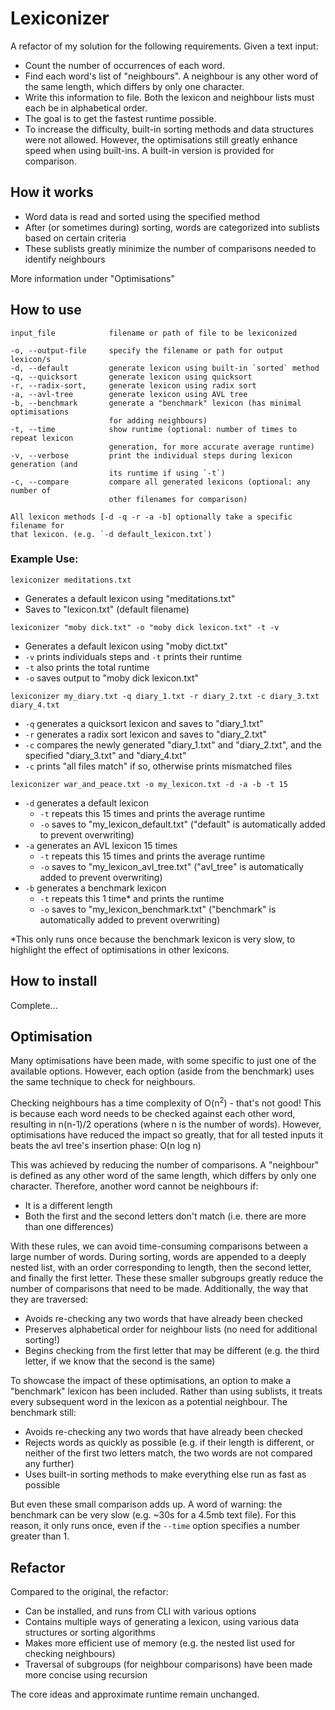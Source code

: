 # Lexiconizer
A refactor of my solution for the following requirements. Given a text input:
- Count the number of occurrences of each word.
- Find each word's list of "neighbours". A neighbour is any other word of the same length, which differs by only one character.
- Write this information to file. Both the lexicon and neighbour lists must each be in alphabetical order.
- The goal is to get the fastest runtime possible.
- To increase the difficulty, built-in sorting methods and data structures were not allowed. However, the optimisations still greatly enhance speed when using built-ins. A built-in version is provided for comparison.


## How it works
- Word data is read and sorted using the specified method
- After (or sometimes during) sorting, words are categorized into sublists based on certain criteria
- These sublists greatly minimize the number of comparisons needed to identify neighbours

More information under "Optimisations"


## How to use
```
input_file            filename or path of file to be lexiconized

-o, --output-file     specify the filename or path for output lexicon/s
-d, --default         generate lexicon using built-in `sorted` method
-q, --quicksort       generate lexicon using quicksort
-r, --radix-sort,     generate lexicon using radix sort
-a, --avl-tree        generate lexicon using AVL tree
-b, --benchmark       generate a "benchmark" lexicon (has minimal optimisations
                      for adding neighbours)
-t, --time            show runtime (optional: number of times to repeat lexicon
                      generation, for more accurate average runtime)
-v, --verbose         print the individual steps during lexicon generation (and
                      its runtime if using `-t`)
-c, --compare         compare all generated lexicons (optional: any number of
                      other filenames for comparison)

All lexicon methods [-d -q -r -a -b] optionally take a specific filename for
that lexicon. (e.g. `-d default_lexicon.txt`)
```


### Example Use:
`lexiconizer meditations.txt`
- Generates a default lexicon using "meditations.txt"
- Saves to "lexicon.txt" (default filename)

`lexiconizer "moby dick.txt" -o "moby dick lexicon.txt" -t -v`
- Generates a default lexicon using "moby dict.txt"
- `-v` prints individuals steps and `-t` prints their runtime
- `-t` also prints the total runtime
- `-o` saves output to "moby dick lexicon.txt"

`lexiconizer my_diary.txt -q diary_1.txt -r diary_2.txt -c diary_3.txt diary_4.txt`
- `-q` generates a quicksort lexicon and saves to "diary_1.txt"
- `-r` generates a radix sort lexicon and saves to "diary_2.txt"
- `-c` compares the newly generated "diary_1.txt" and "diary_2.txt", and the specified "diary_3.txt" and "diary_4.txt"
- `-c` prints "all files match" if so, otherwise prints mismatched files

`lexiconizer war_and_peace.txt -o my_lexicon.txt -d -a -b -t 15`
- `-d` generates a default lexicon
  - `-t` repeats this 15 times and prints the average runtime
  - `-o` saves to "my_lexicon_default.txt" ("default" is automatically added to prevent overwriting)
- `-a` generates an AVL lexicon 15 times
  - `-t` repeats this 15 times and prints the average runtime
  - `-o` saves to "my_lexicon_avl_tree.txt" ("avl_tree" is automatically added to prevent overwriting)
- `-b` generates a benchmark lexicon
  - `-t` repeats this 1 time* and prints the runtime
  - `-o` saves to "my_lexicon_benchmark.txt" ("benchmark" is automatically added to prevent overwriting)

*This only runs once because the benchmark lexicon is very slow, to highlight the effect of optimisations in other lexicons.


## How to install
Complete...


## Optimisation
Many optimisations have been made, with some specific to just one of the available options. However, each option (aside from the benchmark) uses the same technique to check for neighbours. 

Checking neighbours has a time complexity of O(n<sup>2</sup>) - that's not good! This is because each word needs to be checked against each other word, resulting in n(n-1)/2 operations (where n is the number of words). However, optimisations have reduced the impact so greatly, that for all tested inputs it beats the avl tree's insertion phase: O(n log n)

This was achieved by reducing the number of comparisons. A "neighbour" is defined as any other word of the same length, which differs by only one character. Therefore, another word cannot be neighbours if:
- It is a different length
- Both the first and the second letters don't match (i.e. there are more than one differences)

With these rules, we can avoid time-consuming comparisons between a large number of words. During sorting, words are appended to a deeply nested list, with an order corresponding to length, then the second letter, and finally the first letter. These these smaller subgroups greatly reduce the number of comparisons that need to be made. Additionally, the way that they are traversed:
- Avoids re-checking any two words that have already been checked
- Preserves alphabetical order for neighbour lists (no need for additional sorting!)
- Begins checking from the first letter that may be different (e.g. the third letter, if we know that the second is the same)

To showcase the impact of these optimisations, an option to make a "benchmark" lexicon has been included. Rather than using sublists, it treats every subsequent word in the lexicon as a potential neighbour. The benchmark still:
- Avoids re-checking any two words that have already been checked
- Rejects words as quickly as possible (e.g. if their length is different, or neither of the first two letters match, the two words are not compared any further)
- Uses built-in sorting methods to make everything else run as fast as possible

But even these small comparison adds up. A word of warning: the benchmark can be very slow (e.g. ~30s for a 4.5mb text file). For this reason, it only runs once, even if the `--time` option specifies a number greater than 1.


## Refactor
Compared to the original, the refactor:
- Can be installed, and runs from CLI with various options
- Contains multiple ways of generating a lexicon, using various data structures or sorting algorithms
- Makes more efficient use of memory (e.g. the nested list used for checking neighbours)
- Traversal of subgroups (for neighbour comparisons) have been made more concise using recursion

The core ideas and approximate runtime remain unchanged.